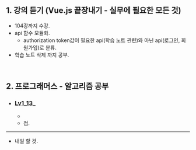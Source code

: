 <h2>1. 강의 듣기 (Vue.js 끝장내기 - 실무에 필요한 모든 것)</h2>

- 104강까지 수강.
- api 함수 모듈화.
  - authorization token값이 필요한 api(학습 노트 관련)와 아닌 api(로그인, 회원가입)로 분류.
- 학습 노트 삭제 까지 공부.

<br/>


<h2>2. 프로그래머스 - 알고리즘 공부</h2>

- <h3><a href="">Lv1_13_</a></h3>
  
  - 
  - 점.

     
<hr/>

- 내일 할 것.

